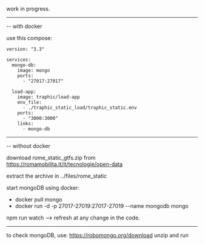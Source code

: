 work in progress.

---

-- with docker

use this compose:

```
version: "3.3"

services:
  mongo-db:
    image: mongo
    ports:
      - "27017:27017"

  load-app:
    image: traphic/load-app
    env_file:
      - ./traphic_static_load/traphic_static.env
    ports:
      - "3000:3000"
    links:
      - mongo-db
```

---

-- without docker

download rome_static_gtfs.zip from https://romamobilita.it/it/tecnologie/open-data

extract the archive in ../files/rome_static

start mongoDB using docker:

- docker pull mongo
- docker run -d -p 27017-27019:27017-27019 --name mongodb mongo

npm run watch --> refresh at any change in the code.

---

to check mongoDB, use:
https://robomongo.org/download
unzip and run
